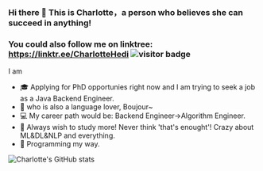 ### Hi there 👋 This is Charlotte，a person who believes she can succeed in anything!

### You could also follow me on linktree: https://linktr.ee/CharlotteHedi  ![visitor badge](https://visitor-badge.laobi.icu/badge?page_id=charlottediamond.visitor-badge&left_color=#ffd700&right_color=#e6e6fa) 

I am
- 🎓 Applying for PhD opportunies right now and I am trying to seek a job as a Java Backend Engineer.
- 🔖 who is also a language lover, Boujour~ 
- 💻 My career path would be: Backend Engineer->Algorithm Engineer.
- 🏹 Always wish to study more! Never think 'that's enought'! Crazy about ML&DL&NLP and everything.
- 💎 Programming my way.

![Charlotte's GitHub stats](https://github-readme-stats.vercel.app/api?username=charlottediamond&theme=ambient_gradient&show_icons=true)


